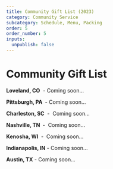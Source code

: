 ```yaml
---
title: Community Gift List (2023)
category: Community Service
subcategory: Schedule, Menu, Packing
order: 5
order_number: 5
inputs:
  unpublish: false
---
```

# Community Gift List

**Loveland, CO**&nbsp; - Coming soon...

**Pittsburgh, PA&nbsp;**&nbsp;- Coming soon...

**Charleston, SC**&nbsp; - &nbsp;Coming soon...

**Nashville, TN&nbsp;**&nbsp;- &nbsp;Coming soon...

**Kenosha, WI** &nbsp;- &nbsp;Coming soon...

**Indianapolis, IN** - Coming soon...

**Austin, TX** - Coming soon...